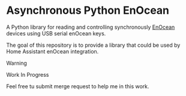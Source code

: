 # Asynchronous Python EnOcean #

A Python library for reading and controlling synchronously [EnOcean](http://www.enocean.com/) devices using USB serial enOcean keys.

The goal of this repository is to provide a library that could be used by Home Assistant enOcean integration.

> [!WARNING]
> Work In Progress

Feel free tu submit merge request to help me in this work.

